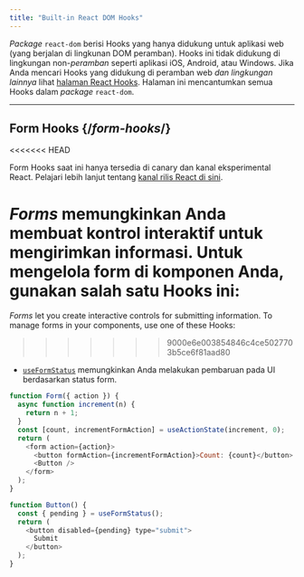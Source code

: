 ```yaml
---
title: "Built-in React DOM Hooks"
---
```


<Intro>

*Package* `react-dom` berisi Hooks yang hanya didukung untuk aplikasi web (yang berjalan di lingkunan DOM peramban). Hooks ini tidak didukung di lingkungan non-*peramban* seperti aplikasi iOS, Android, atau Windows. Jika Anda mencari Hooks yang didukung di peramban web *dan lingkungan lainnya* lihat [halaman React Hooks](/reference/react). Halaman ini mencantumkan semua Hooks dalam *package* `react-dom`.

</Intro>

---

## Form Hooks {/*form-hooks*/}

<<<<<<< HEAD
<Canary>

Form Hooks saat ini hanya tersedia di canary dan kanal eksperimental React. Pelajari lebih lanjut tentang [kanal rilis React di sini](/community/versioning-policy#all-release-channels).

</Canary>

*Forms* memungkinkan Anda membuat kontrol interaktif untuk mengirimkan informasi. Untuk mengelola form di komponen Anda, gunakan salah satu Hooks ini:
=======
*Forms* let you create interactive controls for submitting information.  To manage forms in your components, use one of these Hooks:
>>>>>>> 9000e6e003854846c4ce5027703b5ce6f81aad80

* [`useFormStatus`](/reference/react-dom/hooks/useFormStatus) memungkinkan Anda melakukan pembaruan pada UI berdasarkan status form.

```js
function Form({ action }) {
  async function increment(n) {
    return n + 1;
  }
  const [count, incrementFormAction] = useActionState(increment, 0);
  return (
    <form action={action}>
      <button formAction={incrementFormAction}>Count: {count}</button>
      <Button />
    </form>
  );
}

function Button() {
  const { pending } = useFormStatus();
  return (
    <button disabled={pending} type="submit">
      Submit
    </button>
  );
}
```
